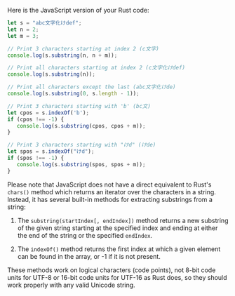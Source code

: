 Here is the JavaScript version of your Rust code:

```javascript
let s = "abc文字化けdef";
let n = 2;
let m = 3;

// Print 3 characters starting at index 2 (c文字)
console.log(s.substring(n, n + m));

// Print all characters starting at index 2 (c文字化けdef)
console.log(s.substring(n));

// Print all characters except the last (abc文字化けde)
console.log(s.substring(0, s.length - 1));

// Print 3 characters starting with 'b' (bc文)
let cpos = s.indexOf('b');
if (cpos !== -1) {
   console.log(s.substring(cpos, cpos + m));
}

// Print 3 characters starting with "けd" (けde)
let spos = s.indexOf("けd");
if (spos !== -1) {
   console.log(s.substring(spos, spos + m));
}
```

Please note that JavaScript does not have a direct equivalent to Rust's `chars()` method which returns an iterator over the characters in a string. Instead, it has several built-in methods for extracting substrings from a string:

1. The `substring(startIndex[, endIndex])` method returns a new substring of the given string starting at the specified index and ending at either the end of the string or the specified `endIndex`.

2. The `indexOf()` method returns the first index at which a given element can be found in the array, or -1 if it is not present.
   
These methods work on logical characters (code points), not 8-bit code units for UTF-8 or 16-bit code units for UTF-16 as Rust does, so they should work properly with any valid Unicode string.
